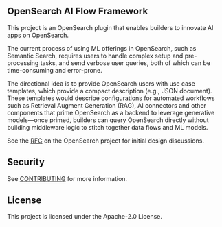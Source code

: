 ## OpenSearch AI Flow Framework

This project is an OpenSearch plugin that enables builders to innovate AI apps on OpenSearch. 

The current process of using ML offerings in OpenSearch, such as Semantic Search, requires users to handle complex setup and pre-processing tasks, and send verbose user queries, both of which can be time-consuming and error-prone.

The directional idea is to provide OpenSearch users with use case templates, which provide a compact description (e.g., JSON document). These templates would describe configurations for automated workflows such as Retrieval Augment Generation (RAG), AI connectors and other components that prime OpenSearch as a backend to leverage generative models—once primed, builders can query OpenSearch directly without building middleware logic to stitch together data flows and ML models.

See the [RFC](https://github.com/opensearch-project/OpenSearch/issues/9213) on the OpenSearch project for initial design discussions.

## Security

See [CONTRIBUTING](CONTRIBUTING.md#security-issue-notifications) for more information.

## License

This project is licensed under the Apache-2.0 License.
